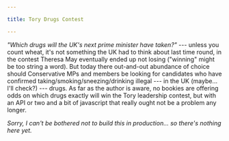 ```yaml
---

title: Tory Drugs Contest

---
```


_"Which drugs will the UK's next prime minister have taken?"_ --- unless you count wheat, it's not something the UK had to think about last time round, in the contest Theresa May eventually ended up not losing ("winning" might be too string a word). But today there out-and-out abundance of choice should Conservative MPs and members be looking for candidates who have confirmed taking/smoking/sneezing/drinking illegal --- in the UK (maybe... I'll check?) --- drugs. As far as the author is aware, no bookies are offering odds on which drugs exactly will win the Tory leadership contest, but with an API or two and a bit of javascript that really ought not be a problem any longer.

_Sorry, I can't be bothered not to build this in production... so there's nothing here yet._

<script src="{{ /script.js | relative_url }}"></script>

